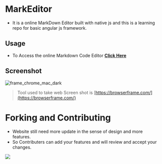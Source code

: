 # MarkEditor
- It is a online MarkDown Editor built with native js and this is a learning repo for basic angular js framework.
## Usage
- To Access the online Markdown Code Editor [**Click Here**](https://varshithvhegde.me/MarkEditor/)
## Screenshot
![frame_chrome_mac_dark](https://user-images.githubusercontent.com/80502833/181757971-bd4dcef7-ce24-41cc-a8af-aa07736062c2.png)

> Tool used to take web Screen shot is [https://browserframe.com/](https://browserframe.com/)
# Forking and Contributing
-  Website still need more update in the sense of design and more features.
-  So Contributers can add your features and will review and accept your changes.

<img src="https://visitor-badge.glitch.me/badge?page_id=MarkDown&left_color=green&right_color=red"/>
